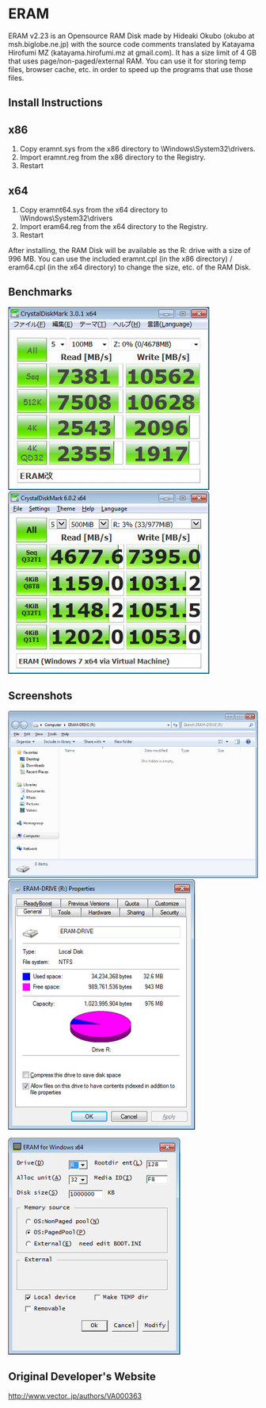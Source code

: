 # ERAM

ERAM v2.23 is an Opensource RAM Disk made by Hideaki Okubo (okubo at msh.biglobe.ne.jp) with the source code comments translated by Katayama Hirofumi MZ (katayama.hirofumi.mz at gmail.com). It has a size limit of 4 GB that uses page/non-paged/external RAM. You can use it for storing temp files, browser cache, etc. in order to speed up the programs that use those files.

## Install Instructions

x86
---
1. Copy eramnt.sys from the x86 directory to \Windows\System32\drivers.
2. Import eramnt.reg from the x86 directory to the Registry.
3. Restart

x64
---
1. Copy eramnt64.sys from the x64 directory to \Windows\System32\drivers
2. Import eram64.reg from the x64 directory to the Registry.
3. Restart

After installing, the RAM Disk will be available as the R: drive with a size of 996 MB.
You can use the included eramnt.cpl (in the x86 directory) / eram64.cpl (in the x64 directory) to change the size, etc. of the RAM Disk.

## Benchmarks

![ERAM Benchmark done on Windows 7 64-bit](images\benchmark.png)
![ERAM Benchmark done on a Windows 7 64-bit Virtual Machine](images\benchmark_2.png)

## Screenshots

![ERAM's RAM Disk Contents in a Windows 7 64-bit Virtual Machine](images\Empty_ERAM_Drive.png)
![ERAM's RAM Disk Properties in a Windows 7 64-bit Virtual Machine](images\ERAM_Drive_Properties.png)

![ERAM's Control Panel Applet in a Windows 7 64-bit Virtual Machine](images\ERAM_options.png)

## Original Developer's Website

http://www.vector..jp/authors/VA000363
